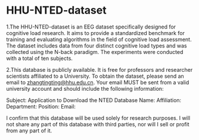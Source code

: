 # HHU-NTED-dataset
1.The HHU-NTED-dataset is an EEG dataset specifically designed for cognitive load research. It aims to provide a standardized benchmark for training and evaluating algorithms in the field of cognitive load assessment. The dataset includes data from four distinct cognitive load types and was collected using the N-back paradigm. The experiments were conducted with a total of ten subjects.

2.This database is publicly available. It is free for professors and researcher scientists affiliated to a University. 
To obtain the dataset, please send an email to zhangtingting@hhu.edu.cn. Your email MUST be sent from a valid university account and should include the following information:

Subject: Application to Download the NTED Database
Name:
Affiliation:
Department:
Position:
Email:

I confirm that this database will be used solely for research purposes. I will not share any part of this database with third parties, nor will I sell or profit from any part of it.
